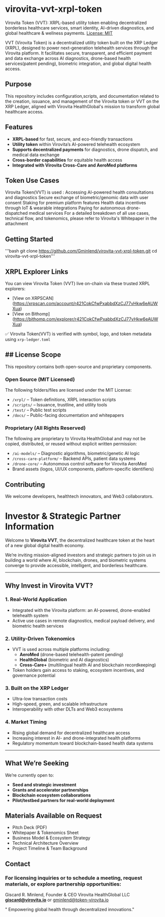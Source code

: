 # virovita-vvt-xrpl-token
Virovita Token (VVT): XRPL-based utility token enabling decentralized borderless healthcare services, smart identity, AI-driven diagnostics, and global healthcare & wellness payments.
[License: MIT](https://img.shields.io/badge/License-MIT-yellow.svg)

VVT (Virovita Token) is a decentralized utility token built on the XRP Ledger (XRPL), designed to power next-generation telehealth services through the Virovita platform. It facilitates secure, transparent, and efficient payment and data exchange across AI diagnostics, drone-based health services(patent pending), biometric integration, and global digital health access.

## Purpose
This repository includes configuration,scripts, and documentation related to the creation, issuance, and management of the Virovita token or VVT on the XRP Ledger, aligned with Virovita HealthGlobal's mission to transform global healthcare access.

## Features

- **XRPL-based** for fast, secure, and eco-friendly transactions
- **Utility token** within Virovita’s AI-powered telehealth ecosystem
- **Supports decentralized payments** for diagnostics, drone dispatch, and medical data exchange
- **Cross-border capabilities** for equitable health access
- **Integrated with Virovita Cross-Care and AeroMed platforms**

## Token Use Cases
Virovita Token(VVT) is used :
Accessing AI-powered health consultations and diagnostics
Secure exchange of biometric/genomic data with user consent
Staking for premium platform features
Health data incentives through IoT & wearable integrations
Paying for autonomous drone-dispatched medical services
For a detailed  breakdown of all use cases, technical flow, and tokenomics, please refer to Virovita's Whitepaper in the attachment

## Getting Started
'''bash
git clone https://github.com/Gminlend/virovita-vvt-xrpl-token.git
cd virovita-vvt-xrpl-token'''
## XRPL Explorer Links

You can view Virovita Token (VVT) live on-chain via these trusted XRPL explorers:

- [View on XRPSCAN] (https://xrpscan.com/account/r421CokCfwPxabbdXzCJ77vHkw6eAUWXua)
- [View on Bithomp] (https://bithomp.com/explorer/r421CokCfwPxabbdXzCJ77vHkw6eAUWXua)

 ✅ Virovita Token(VVT) is verified with symbol, logo, and token metadata using `xrp-ledger.toml`

## ## License Scope

This repository contains both open-source and proprietary components.

### Open Source (MIT Licensed)
The following folders/files are licensed under the MIT License:
- `/xrpl/` – Token definitions, XRPL interaction scripts
- `/scripts/` – Issuance, trustline, and utility tools
- `/test/` – Public test scripts
- `/docs/` – Public-facing documentation and whitepapers

### Proprietary (All Rights Reserved)
The following are proprietary to Virovita HealthGlobal and may not be copied,
distributed, or reused without explicit written permission:
- `/ai-models/` – Diagnostic algorithms, biometric/genetic AI logic
- `/cross-care-platform/` – Backend APIs, patient data systems
- `/drone-core/` – Autonomous control software for Virovita AeroMed
- Brand assets (logos, UI/UX components, platform-specific identifiers)

## Contributing

We welcome developers, healthtech innovators, and Web3 collaborators.

# Investor & Strategic Partner Information

Welcome to **Virovita VVT**, the decentralized healthcare token at the heart of a new global digital health economy.

We’re inviting mission-aligned investors and strategic partners to join us in building a world where AI, blockchain, drones, and biometric systems converge to provide accessible, intelligent, and borderless healthcare.

---

## Why Invest in Virovita VVT?

### 1. Real-World Application
- Integrated with the Virovita platform: an AI-powered, drone-enabled telehealth system
- Active use cases in remote diagnostics, medical payload delivery, and biometric health services

### 2. Utility-Driven Tokenomics
- VVT is used across multiple platforms including:
  - **AeroMed** (drone-based telehealth-patent pending)
  - **HealthGlobal** (biometric and AI diagnostics)
  - **Cross-Care+** (multilingual health AI and blockchain recordkeeping)
- Token holders gain access to staking, ecosystem incentives, and governance potential

### 3. Built on the XRP Ledger
- Ultra-low transaction costs
- High-speed, green, and scalable infrastructure
- Interoperability with other DLTs and Web3 ecosystems

### 4. Market Timing
- Rising global demand for decentralized healthcare access
- Increasing interest in AI- and drone-integrated health platforms
- Regulatory momentum toward blockchain-based health data systems

---

## What We’re Seeking

We’re currently open to:
- **Seed and strategic investment**
- **Grants and accelerator partnerships**
- **Blockchain ecosystem collaborations**
- **Pilot/testbed partners for real-world deployment**

## Materials Available on Request

- Pitch Deck (PDF)
- Whitepaper & Tokenomics Sheet
- Business Model & Ecosystem Strategy
- Technical Architecture Overview
- Project Timeline & Team Background

## Contact

### For licensing inquiries or to schedule a meeting, request materials, or explore partnership opportunities:

Giscard R. Minlend, Founder & CEO
Virovita HealthGlobal LLC
**giscard@virovita.io** or gminlend@token-virovita.io

" Empowering global health through decentralized innovations."
